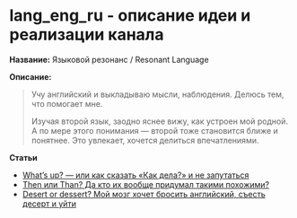 # lang_eng_ru - описание идеи и реализации канала

**Название:** Языковой резонанс / Resonant Language

**Описание:**
> Учу английский и выкладываю мысли, наблюдения. Делюсь тем, что помогает мне.
> 
> Изучая второй язык, заодно яснее вижу, как устроен мой родной. А по мере этого понимания — второй тоже становится ближе и понятнее. Это увлекает, хочется делиться впечатлениями.

**Статьи**

- [What’s up? — или как сказать «Как дела?» и не запутаться](articles/2025-07-22-whats-up.md)
- [Then или Than? Да кто их вообще придумал такими похожими?](articles/2025-07-23-then-or-than.md)
- [Desert or dessert? Мой мозг хочет бросить английский, съесть десерт и уйти](articles/2025-07-24-desert-or-dessert.md)